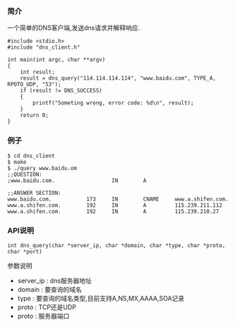 ### 简介
一个简单的DNS客户端,发送dns请求并解释响应.
```
#include <stdio.h>
#include "dns_client.h"

int main(int argc, char **argv)
{
	int result;
	result = dns_query("114.114.114.114", "www.baidu.com", TYPE_A, RPOTO_UDP, "53");
	if (result != DNS_SUCCESS)
	{
		printf("Someting wrong, error code: %d\n", result);
	}
	return 0;
}
```
### 例子

```
$ cd dns_client
$ make
$ ./query www.baidu.om
;;QUESTION: 
;www.baidu.com.                  IN        A

;;ANSWER SECTION:
www.baidu.com.           173     IN        CNAME     www.a.shifen.com.
www.a.shifen.com.        192     IN        A         115.239.211.112
www.a.shifen.com.        192     IN        A         115.239.210.27

```
### API说明
```
int dns_query(char *server_ip, char *domain, char *type, char *proto, char *port)
```
参数说明
- server_ip : dns服务器地址
- domain	: 要查询的域名
- type		: 要查询的域名类型,目前支持A,NS,MX,AAAA,SOA记录
- proto		: TCP还是UDP
- proto		: 服务器端口

